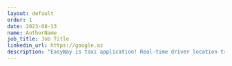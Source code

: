 ```yaml
---
layout: default
order: 1
date: 2023-08-13
name: AuthorName
job_title: Job Title
linkedin_url: https://google.az
description: "EasyWay is taxi application! Real-time driver location tracking, instant push notifications, get fare estimates, review ride history, and rate drivers for transparency. EasyWay Taxi app supports multiple languages."
---
```

